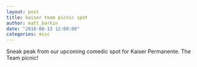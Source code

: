 ```yaml
---
layout: post
title: kaiser team picnic spot
author: matt_barkin
date: "2018-08-13 12:00:00"
categories: misc
---
```


Sneak peak from our upcoming comedic spot for Kaiser Permanente. The Team picnic!
